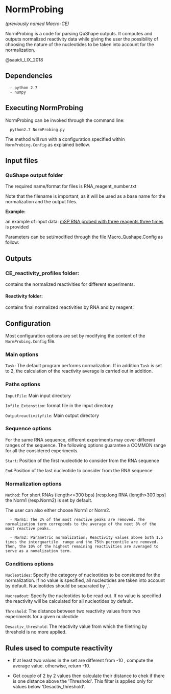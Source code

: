 # NormProbing 
*(previously named Macro-CE)*

NormProbing is a code for parsing QuShape outputs.
It computes and outputs normalized reactivity data while giving the user the possibility of choosing the nature of the nucleotides to be taken into account 
for the normalization.

@saaidi_LIX_2018

## Dependencies
      - python 2.7
      - numpy

## Executing NormProbing

NormProbing can be invoked through the command line: 

      python2.7 NormProbing.py

The method will run with a configuration specified within `NormProbing.Config` as explained bellow.

## Input files

### QuShape output folder

The required name/format for files is RNA_reagent_number.txt 

Note that the filename is important, as it will be used as a base name for the normalization and the output files.

**Example:**

an example of input data: [mSP RNA probed with three reagents three times](https://github.com/afafbioinfo/Macro_CE/tree/master/Qu-shape-output) is provided 
       
Parameters can be set/modified through the file Macro_Qushape.Config as follow:


## Outputs

###  CE_reactivity_profiles folder:
contains the normalized reactivities for different experiments.

#### Reactivity folder:
contains final normalized reactivities by RNA and by reagent.


## Configuration
Most configuration options are set by modifying the content of the `NormProbing.Config` file.

### Main options


`Task`: The default program performs normalization.
If in addition `Task` is set to  2, the calculation of the reactivity average is carried out in addition.

### Paths options

`InputFile`: Main input directory 

`Iofile_Extenstion`: format file in the input directory

`Outputreactivityfile`:  Main output directory 

### Sequence options

For the same RNA sequence, different experiments may cover different ranges of the sequence. The following options guarantee a COMMON range for all the considered experiments.

`Start`: Position of the first nucleotide to consider from the RNA sequence

`End`:Position of the last nucleotide to consider from the RNA sequence

### Normalization options

`Method`: For short RNAs (length<=300 bps) [resp.long RNA (length>300 bps] the Norm1 (resp.Norm2) is set by default. 

The user can also either choose Norm1 or Norm2.

      - Norm1: The 2% of the most reactive peaks are removed. The normalization term correponds to the average of the next 8% of the most reactive peaks.

      - Norm2: Parametric normalization; Reactivity values above both 1.5 times the interquartile  range and the 75th percentile are removed. Then, the 10% of the highest remaining reactivities are averaged to serve as a nomalization term.

###  Conditions options

`Nucleotides`: Specify the category of nucleotides to be considered for the normalization. If no value is specified, all nucleotides are taken into account by default. Nucleotides should be separated by ','.
 
`Nucreadout`: Specify the nucleotides to be read out. If no value is specified the reactivity will be calculated for all nucleotides by default.


`Threshold`: The distance between two reactivity values from two experiments for a given nucleotide

`Desactiv_threshold`: The reactivity value from which the filetring by threshold is no more applied. 

## Rules used to compute reactivity 

-  If at least two values in the set are different from -10 , compute the average value. otherwise, return -10.

-  Get couple of 2 by 2 values then calculate their distance to chek if there is one distance above the 'Threshold'.
This filter is applied only for values below 'Desactiv_threshold'.


